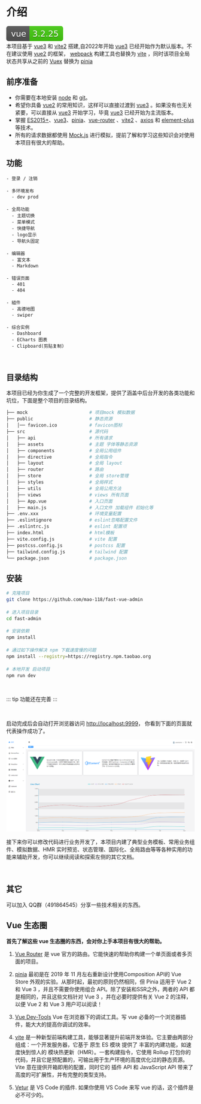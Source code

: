 # 介绍
[![vue](/images/vue-version.svg)](https://github.com/vuejs/vue)
<br />
本项目基于 [vue3](https://staging-cn.vuejs.org/guide/introduction.html) 和 [vite2](https://vitejs.cn/) 搭建,自2022年开始 [vue3](https://staging-cn.vuejs.org/guide/introduction.html) 已经开始作为默认版本。不在建议使用 [vue2](https://cn.vuejs.org/) 的框架， [webpack](https://www.webpackjs.com/) 构建工具也替换为 [vite](https://vitejs.cn/) ，同时该项目全局状态共享从之前的 [Vuex](https://vuex.vuejs.org/) 替换为 [pinia](https://pinia.vuejs.org/introduction.html)
## 前序准备
- 你需要在本地安装 [node](http://nodejs.org/) 和 [git](https://git-scm.com/)。
- 希望你具备 [vue2](https://cn.vuejs.org/) 的常用知识，这样可以直接过渡到 [vue3](https://staging-cn.vuejs.org/guide/introduction.html) 。如果没有也无关紧要，可以直接从 [vue3](https://staging-cn.vuejs.org/guide/introduction.html) 开始学习，毕竟 [vue3](https://staging-cn.vuejs.org/guide/introduction.html) 已经开始为主流版本。
- 掌握 [ES2015+](https://es6.ruanyifeng.com/)、[vue3](https://staging-cn.vuejs.org/guide/introduction.html)、[pinia](https://pinia.vuejs.org/introduction.html)、[vue-router](https://router.vuejs.org/) 、[vite2](https://vitejs.cn/) 、[axios](http://www.axios-js.com/zh-cn/docs/) 和 [element-plus](https://element-plus.gitee.io/zh-CN/guide/design.html) 等技术。
- 所有的请求数据都使用 [Mock.js](http://mockjs.com/) 进行模拟，提前了解和学习这些知识会对使用本项目有很大的帮助。

## 功能

```
- 登录 / 注销

- 多环境发布
  - dev prod

- 全局功能
  - 主题切换
  - 菜单模式
  - 快捷导航
  - logo显示
  - 导航头固定

- 编辑器
  - 富文本
  - Markdown

- 错误页面
  - 401
  - 404

- 組件
  - 高德地图
  - swiper

- 综合实例
  - Dashboard
  - ECharts 图表
  - Clipboard(剪贴复制)
```

<br/>



## 目录结构

本项目已经为你生成了一个完整的开发框架，提供了涵盖中后台开发的各类功能和坑位，下面是整个项目的目录结构。

```bash
├── mock                       # 项目mock 模拟数据
├── public                     # 静态资源
│   │── favicon.ico            # favicon图标
├── src                        # 源代码
│   ├── api                    # 所有请求
│   ├── assets                 # 主题 字体等静态资源
│   ├── components             # 全局公用组件
│   ├── directive              # 全局指令
│   ├── layout                 # 全局 layout
│   ├── router                 # 路由
│   ├── store                  # 全局 store管理
│   ├── styles                 # 全局样式
│   ├── utils                  # 全局公用方法
│   ├── views                  # views 所有页面
│   ├── App.vue                # 入口页面
│   ├── main.js                # 入口文件 加载组件 初始化等
├── .env.xxx                   # 环境变量配置
├── .eslintignore              # eslint忽略配置文件
├── .eslintrc.js               # eslint 配置项
├── index.html                 # html模板
├── vite.config.js             # vite 配置
├── postcss.config.js          # postcss 配置
├── tailwind.config.js         # tailwind 配置 
└── package.json               # package.json
```

## 安装

```bash
# 克隆项目
git clone https://github.com/mao-118/fast-vue-admin

# 进入项目目录
cd fast-admin

# 安装依赖
npm install

# 通过如下操作解决 npm 下载速度慢的问题
npm install --registry=https://registry.npm.taobao.org

# 本地开发 启动项目
npm run dev
```

<br/>

::: tip
功能还在完善
:::

<br/>

启动完成后会自动打开浏览器访问 [http://localhost:9999](http://localhost:9999)， 你看到下面的页面就代表操作成功了。

![图片](/images/dashboard.png)

接下来你可以修改代码进行业务开发了，本项目内建了典型业务模板、常用业务组件、模拟数据、HMR 实时预览、状态管理、国际化、全局路由等等各种实用的功能来辅助开发，你可以继续阅读和探索左侧的其它文档。

<br/>



## 其它

可以加入 QQ群（491864545）分享一些技术相关的东西。

## Vue 生态圈

**首先了解这些 vue 生态圈的东西，会对你上手本项目有很大的帮助。**

1. [Vue Router](https://router.vuejs.org/) 是 vue 官方的路由。它能快速的帮助你构建一个单页面或者多页面的项目。

2. [pinia](https://pinia.vuejs.org/introduction.html) 最初是在 2019 年 11 月左右重新设计使用Composition API的 Vue Store 外观的实验。从那时起，最初的原则仍然相同，但 Pinia 适用于 Vue 2 和 Vue 3 ，并且不需要你使用组合 API。除了安装和SSR之外，两者的 API 都是相同的，并且这些文档针对 Vue 3 ，并在必要时提供有关 Vue 2 的注释，以便 Vue 2 和 Vue 3 用户可以阅读！

3. [Vue Dev-Tools](https://github.com/vuejs/vue-devtools) Vue 在浏览器下的调试工具。写 vue 必备的一个浏览器插件，能大大的提高你调试的效率。

4. [vite](https://vitejs.cn/) 是一种新型前端构建工具，能够显著提升前端开发体验。它主要由两部分组成：一个开发服务器，它基于 原生 ES 模块 提供了 丰富的内建功能，如速度快到惊人的 模块热更新（HMR）。一套构建指令，它使用 Rollup 打包你的代码，并且它是预配置的，可输出用于生产环境的高度优化过的静态资源。Vite 意在提供开箱即用的配置，同时它的 插件 API 和 JavaScript API 带来了高度的可扩展性，并有完整的类型支持。

5. [Vetur](https://github.com/vuejs/vetur) 是 VS Code 的插件. 如果你使用 VS Code 来写 vue 的话，这个插件是必不可少的。

